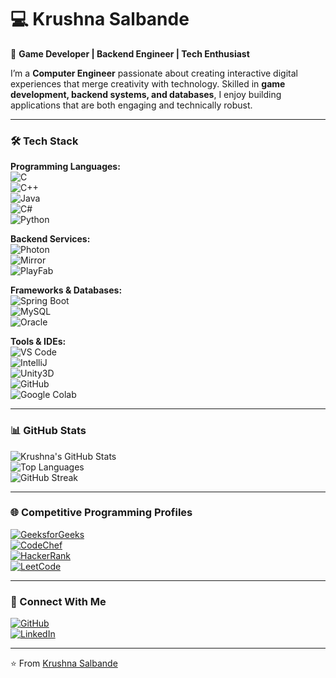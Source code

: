 # 💻 Krushna Salbande  

🚀 **Game Developer | Backend Engineer | Tech Enthusiast**  

I’m a **Computer Engineer** passionate about creating interactive digital experiences that merge creativity with technology. Skilled in **game development, backend systems, and databases**, I enjoy building applications that are both engaging and technically robust.  

---

### 🛠️ Tech Stack  

**Programming Languages:**  
![C](https://img.shields.io/badge/-C-00599C?style=flat&logo=c)  
![C++](https://img.shields.io/badge/-C++-00599C?style=flat&logo=c%2B%2B)  
![Java](https://img.shields.io/badge/-Java-orange?style=flat&logo=java)  
![C#](https://img.shields.io/badge/-C%23-239120?style=flat&logo=c-sharp)  
![Python](https://img.shields.io/badge/-Python-3776AB?style=flat&logo=python)  

**Backend Services:**  
![Photon](https://img.shields.io/badge/-Photon%20Network-blue?style=flat)  
![Mirror](https://img.shields.io/badge/-Mirror-lightgrey?style=flat)  
![PlayFab](https://img.shields.io/badge/-PlayFab-orange?style=flat)  

**Frameworks & Databases:**  
![Spring Boot](https://img.shields.io/badge/-SpringBoot-6DB33F?style=flat&logo=springboot)  
![MySQL](https://img.shields.io/badge/-MySQL-4479A1?style=flat&logo=mysql)  
![Oracle](https://img.shields.io/badge/-Oracle-F80000?style=flat&logo=oracle)  

**Tools & IDEs:**  
![VS Code](https://img.shields.io/badge/-VS%20Code-007ACC?style=flat&logo=visual-studio-code)  
![IntelliJ](https://img.shields.io/badge/-IntelliJ%20IDEA-000000?style=flat&logo=intellij-idea)  
![Unity3D](https://img.shields.io/badge/-Unity-000000?style=flat&logo=unity)  
![GitHub](https://img.shields.io/badge/-GitHub-181717?style=flat&logo=github)  
![Google Colab](https://img.shields.io/badge/-Google%20Colab-F9AB00?style=flat&logo=googlecolab)  

---

### 📊 GitHub Stats  

![Krushna's GitHub Stats](https://github-readme-stats.vercel.app/api?username=Krushna0304&show_icons=true&theme=radical)  
![Top Languages](https://github-readme-stats.vercel.app/api/top-langs/?username=Krushna0304&layout=compact&theme=radical)  
![GitHub Streak](https://streak-stats.demolab.com/?user=Krushna0304&theme=radical)  

---

### 🌐 Competitive Programming Profiles  

[![GeeksforGeeks](https://img.shields.io/badge/-GeeksforGeeks-2F8D46?style=flat&logo=geeksforgeeks&logoColor=white)](https://www.geeksforgeeks.org/user/krushnasal7bdh/)  
[![CodeChef](https://img.shields.io/badge/-CodeChef-5B4638?style=flat&logo=codechef&logoColor=white)](https://www.codechef.com/users/krushna0304)  
[![HackerRank](https://img.shields.io/badge/-HackerRank-2EC866?style=flat&logo=hackerrank&logoColor=white)](https://www.hackerrank.com/profile/Krushna0304)  
[![LeetCode](https://img.shields.io/badge/-LeetCode-FFA116?style=flat&logo=leetcode&logoColor=white)](https://leetcode.com/u/krushnasalbande2004/)  

---

### 🔗 Connect With Me  

[![GitHub](https://img.shields.io/badge/-GitHub-181717?style=flat&logo=github)](https://github.com/Krushna0304)  
[![LinkedIn](https://img.shields.io/badge/-LinkedIn-blue?style=flat&logo=linkedin)](https://www.linkedin.com/in/krushna-salbande-680952250)  

---

⭐️ From [Krushna Salbande](https://github.com/Krushna0304)
